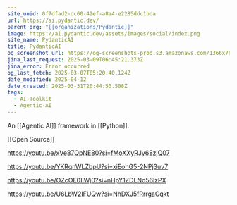 ```yaml
---
site_uuid: 0f7dfad2-dc60-42ef-a8a4-e2285ddc1bda
url: https://ai.pydantic.dev/
parent_org: "[[organizations/Pydantic]]"
image: https://ai.pydantic.dev/assets/images/social/index.png
site_name: PydanticAI
title: PydanticAI
og_screenshot_url: https://og-screenshots-prod.s3.amazonaws.com/1366x768/80/false/473e7956a86382e6796123980a600b6f34412a694c4ed56c558fa1a9359ba1fd.jpeg
jina_last_request: 2025-03-09T06:45:21.373Z
jina_error: Error occurred
og_last_fetch: 2025-03-07T05:20:40.124Z
date_modified: 2025-04-12
date_created: 2025-03-31T20:44:50.508Z
tags:
  - AI-Toolkit
  - Agentic-AI
---
```

















































































































An [[Agentic AI]] framework in [[Python]].

[[Open Source]]

https://youtu.be/xVe87QpNE80?si=fMoXXyRJy68zjQ07

https://youtu.be/YKRqnWLZbpU?si=xiEohG5-2NPj3uv7

https://youtu.be/OZcOE0IiWj0?si=nHpY1ZDLNd56lzPX

https://youtu.be/U6LbW2IFUQw?si=NhDXJ5fRrrgaCqkt
